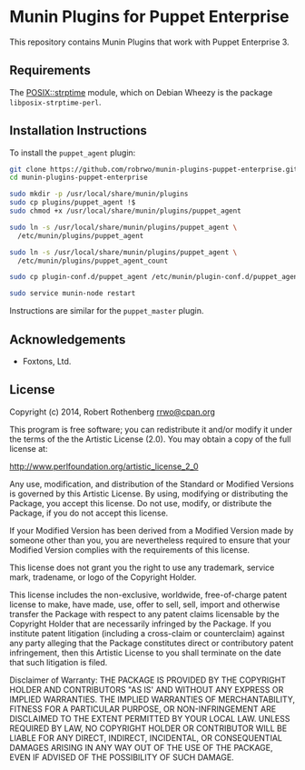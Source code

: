 # Munin Plugins for Puppet Enterprise

This repository contains Munin Plugins that work with Puppet
Enterprise 3.

## Requirements

The [POSIX::strptime](https://metacpan.org/pod/POSIX::strptime)
module, which on Debian Wheezy is the package
`libposix-strptime-perl`.

## Installation Instructions

To install the `puppet_agent` plugin:

```sh
git clone https://github.com/robrwo/munin-plugins-puppet-enterprise.git
cd munin-plugins-puppet-enterprise

sudo mkdir -p /usr/local/share/munin/plugins
sudo cp plugins/puppet_agent !$
sudo chmod +x /usr/local/share/munin/plugins/puppet_agent

sudo ln -s /usr/local/share/munin/plugins/puppet_agent \
  /etc/munin/plugins/puppet_agent

sudo ln -s /usr/local/share/munin/plugins/puppet_agent \
  /etc/munin/plugins/puppet_agent_count

sudo cp plugin-conf.d/puppet_agent /etc/munin/plugin-conf.d/puppet_agent

sudo service munin-node restart
```

Instructions are similar for the `puppet_master` plugin.

## Acknowledgements

- Foxtons, Ltd.

## License

Copyright (c) 2014, Robert Rothenberg <rrwo@cpan.org>

This program is free software; you can redistribute it and/or modify
it under the terms of the the Artistic License (2.0). You may obtain a
copy of the full license at:

http://www.perlfoundation.org/artistic_license_2_0

Any use, modification, and distribution of the Standard or Modified
Versions is governed by this Artistic License. By using, modifying or
distributing the Package, you accept this license. Do not use, modify,
or distribute the Package, if you do not accept this license.

If your Modified Version has been derived from a Modified Version made
by someone other than you, you are nevertheless required to ensure
that your Modified Version complies with the requirements of this
license.

This license does not grant you the right to use any trademark,
service mark, tradename, or logo of the Copyright Holder.

This license includes the non-exclusive, worldwide, free-of-charge
patent license to make, have made, use, offer to sell, sell, import
and otherwise transfer the Package with respect to any patent claims
licensable by the Copyright Holder that are necessarily infringed by
the Package. If you institute patent litigation (including a
cross-claim or counterclaim) against any party alleging that the
Package constitutes direct or contributory patent infringement, then
this Artistic License to you shall terminate on the date that such
litigation is filed.

Disclaimer of Warranty: THE PACKAGE IS PROVIDED BY THE COPYRIGHT
HOLDER AND CONTRIBUTORS "AS IS' AND WITHOUT ANY EXPRESS OR IMPLIED
WARRANTIES. THE IMPLIED WARRANTIES OF MERCHANTABILITY, FITNESS FOR A
PARTICULAR PURPOSE, OR NON-INFRINGEMENT ARE DISCLAIMED TO THE EXTENT
PERMITTED BY YOUR LOCAL LAW. UNLESS REQUIRED BY LAW, NO COPYRIGHT
HOLDER OR CONTRIBUTOR WILL BE LIABLE FOR ANY DIRECT, INDIRECT,
INCIDENTAL, OR CONSEQUENTIAL DAMAGES ARISING IN ANY WAY OUT OF THE USE
OF THE PACKAGE, EVEN IF ADVISED OF THE POSSIBILITY OF SUCH DAMAGE.
